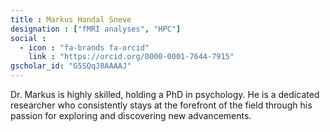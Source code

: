 ```yaml
---
title : Markus Handal Sneve
designation : ["fMRI analyses", "HPC"]
social :
  - icon : "fa-brands fa-orcid"
    link : "https://orcid.org/0000-0001-7644-7915"
gscholar_id: "G5SQqJ8AAAAJ"
---
```

Dr. Markus is highly skilled, holding a PhD in psychology. He is a dedicated researcher who consistently stays at the forefront of the field through his passion for exploring and discovering new advancements.

<!-- more -->

